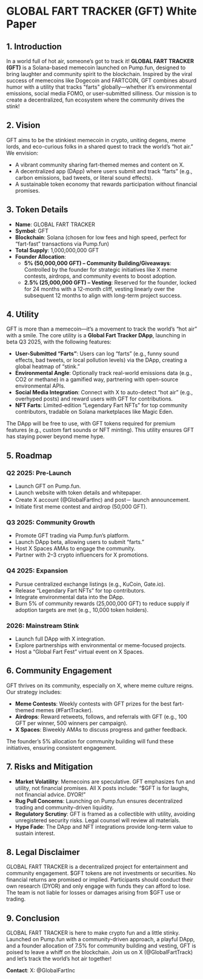 # GLOBAL FART TRACKER (GFT) White Paper

## 1. Introduction
In a world full of hot air, someone’s got to track it! **GLOBAL FART TRACKER (GFT)** is a Solana-based memecoin launched on Pump.fun, designed to bring laughter and community spirit to the blockchain. Inspired by the viral success of memecoins like Dogecoin and FARTCOIN, GFT combines absurd humor with a utility that tracks "farts" globally—whether it’s environmental emissions, social media FOMO, or user-submitted silliness. Our mission is to create a decentralized, fun ecosystem where the community drives the stink!

## 2. Vision
GFT aims to be the stinkiest memecoin in crypto, uniting degens, meme lords, and eco-curious folks in a shared quest to track the world’s “hot air.” We envision:
- A vibrant community sharing fart-themed memes and content on X.
- A decentralized app (DApp) where users submit and track “farts” (e.g., carbon emissions, bad tweets, or literal sound effects).
- A sustainable token economy that rewards participation without financial promises.

## 3. Token Details
- **Name**: GLOBAL FART TRACKER
- **Symbol**: GFT
- **Blockchain**: Solana (chosen for low fees and high speed, perfect for “fart-fast” transactions via Pump.fun)
- **Total Supply**: 1,000,000,000 GFT
- **Founder Allocation**:
  - **5% (50,000,000 GFT) – Community Building/Giveaways**: Controlled by the founder for strategic initiatives like X meme contests, airdrops, and community events to boost adoption.
  - **2.5% (25,000,000 GFT) – Vesting**: Reserved for the founder, locked for 24 months with a 12-month cliff, vesting linearly over the subsequent 12 months to align with long-term project success.

## 4. Utility
GFT is more than a memecoin—it’s a movement to track the world’s “hot air” with a smile. The core utility is a **Global Fart Tracker DApp**, launching in beta Q3 2025, with the following features:
- **User-Submitted “Farts”**: Users can log “farts” (e.g., funny sound effects, bad tweets, or local pollution levels) via the DApp, creating a global heatmap of “stink.”
- **Environmental Angle**: Optionally track real-world emissions data (e.g., CO2 or methane) in a gamified way, partnering with open-source environmental APIs.
- **Social Media Integration**: Connect with X to auto-detect “hot air” (e.g., overhyped posts) and reward users with GFT for contributions.
- **NFT Farts**: Limited-edition “Legendary Fart NFTs” for top community contributors, tradable on Solana marketplaces like Magic Eden.

The DApp will be free to use, with GFT tokens required for premium features (e.g., custom fart sounds or NFT minting). This utility ensures GFT has staying power beyond meme hype.

## 5. Roadmap
### Q2 2025: Pre-Launch
- Launch GFT on Pump.fun.
- Launch website with token details and whitepaper.
- Create X account (@GlobalFartInc) and post－ launch announcement.
- Initiate first meme contest and airdrop (50,000 GFT).

### Q3 2025: Community Growth
- Promote GFT trading via Pump.fun’s platform.
- Launch DApp beta, allowing users to submit “farts.”
- Host X Spaces AMAs to engage the community.
- Partner with 2–3 crypto influencers for X promotions.

### Q4 2025: Expansion
- Pursue centralized exchange listings (e.g., KuCoin, Gate.io).
- Release “Legendary Fart NFTs” for top contributors.
- Integrate environmental data into the DApp.
- Burn 5% of community rewards (25,000,000 GFT) to reduce supply if adoption targets are met (e.g., 10,000 token holders).

### 2026: Mainstream Stink
- Launch full DApp with X integration.
- Explore partnerships with environmental or meme-focused projects.
- Host a “Global Fart Fest” virtual event on X Spaces.

## 6. Community Engagement
GFT thrives on its community, especially on X, where meme culture reigns. Our strategy includes:
- **Meme Contests**: Weekly contests with GFT prizes for the best fart-themed memes (#FartTracker).
- **Airdrops**: Reward retweets, follows, and referrals with GFT (e.g., 100 GFT per winner, 500 winners per campaign).
- **X Spaces**: Biweekly AMAs to discuss progress and gather feedback.

The founder’s 5% allocation for community building will fund these initiatives, ensuring consistent engagement.

## 7. Risks and Mitigation
- **Market Volatility**: Memecoins are speculative. GFT emphasizes fun and utility, not financial promises. All X posts include: “$GFT is for laughs, not financial advice. DYOR!”
- **Rug Pull Concerns**: Launching on Pump.fun ensures decentralized trading and community-driven liquidity.
- **Regulatory Scrutiny**: GFT is framed as a collectible with utility, avoiding unregistered security risks. Legal counsel will review all materials.
- **Hype Fade**: The DApp and NFT integrations provide long-term value to sustain interest.

## 8. Legal Disclaimer
GLOBAL FART TRACKER is a decentralized project for entertainment and community engagement. $GFT tokens are not investments or securities. No financial returns are promised or implied. Participants should conduct their own research (DYOR) and only engage with funds they can afford to lose. The team is not liable for losses or damages arising from $GFT use or trading.

## 9. Conclusion
GLOBAL FART TRACKER is here to make crypto fun and a little stinky. Launched on Pump.fun with a community-driven approach, a playful DApp, and a founder allocation of 7.5% for community building and vesting, GFT is poised to leave a whiff on the blockchain. Join us on X (@GlobalFartTrack) and let’s track the world’s hot air together!

**Contact**: X: @GlobalFartInc
